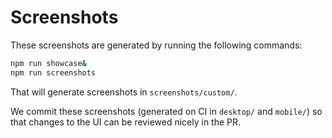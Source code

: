 # Screenshots

These screenshots are generated by running the following commands:

``` bash
npm run showcase&
npm run screenshots
```

That will generate screenshots in `screenshots/custom/`.

We commit these screenshots (generated on CI in `desktop/` and `mobile/`) so that changes 
to the UI can be reviewed nicely in the PR.
